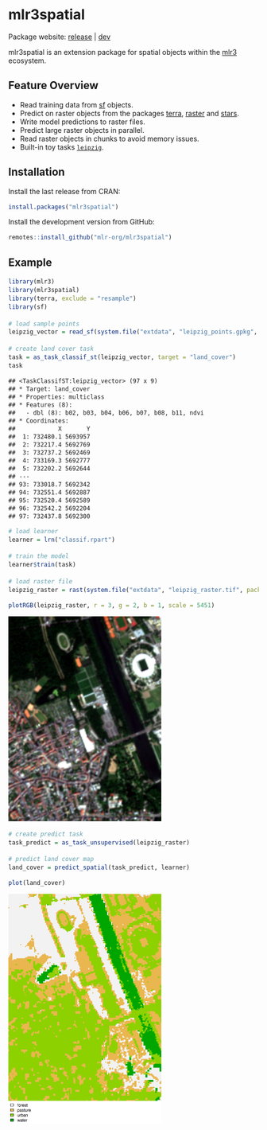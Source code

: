 
# mlr3spatial

Package website: [release](https://mlr3spatial.mlr-org.com/) |
[dev](https://mlr3spatial.mlr-org.com/dev/)

mlr3spatial is an extension package for spatial objects within the
[mlr3](https://mlr3.mlr-org.com) ecosystem.

## Feature Overview

  - Read training data from [sf](https://CRAN.R-project.org/package=sf)
    objects.
  - Predict on raster objects from the packages
    [terra](https://CRAN.R-project.org/package=terra),
    [raster](https://CRAN.R-project.org/package=raster) and
    [stars](https://CRAN.R-project.org/package=stars).
  - Write model predictions to raster files.
  - Predict large raster objects in parallel.
  - Read raster objects in chunks to avoid memory issues.
  - Built-in toy tasks
    [`leipzig`](https://mlr3spatial.mlr-org.com/dev/reference/leipzig.html).

## Installation

Install the last release from CRAN:

``` r
install.packages("mlr3spatial")
```

Install the development version from GitHub:

``` r
remotes::install_github("mlr-org/mlr3spatial")
```

## Example

``` r
library(mlr3)
library(mlr3spatial)
library(terra, exclude = "resample")
library(sf)

# load sample points
leipzig_vector = read_sf(system.file("extdata", "leipzig_points.gpkg", package = "mlr3spatial"), stringsAsFactors = TRUE)

# create land cover task
task = as_task_classif_st(leipzig_vector, target = "land_cover")
task
```

    ## <TaskClassifST:leipzig_vector> (97 x 9)
    ## * Target: land_cover
    ## * Properties: multiclass
    ## * Features (8):
    ##   - dbl (8): b02, b03, b04, b06, b07, b08, b11, ndvi
    ## * Coordinates:
    ##            X       Y
    ##  1: 732480.1 5693957
    ##  2: 732217.4 5692769
    ##  3: 732737.2 5692469
    ##  4: 733169.3 5692777
    ##  5: 732202.2 5692644
    ## ---                 
    ## 93: 733018.7 5692342
    ## 94: 732551.4 5692887
    ## 95: 732520.4 5692589
    ## 96: 732542.2 5692204
    ## 97: 732437.8 5692300

``` r
# load learner
learner = lrn("classif.rpart")

# train the model
learner$train(task)

# load raster file
leipzig_raster = rast(system.file("extdata", "leipzig_raster.tif", package = "mlr3spatial"))
```

``` r
plotRGB(leipzig_raster, r = 3, g = 2, b = 1, scale = 5451)
```

<img src="man/figures/sentinel.png" />

``` r
# create predict task
task_predict = as_task_unsupervised(leipzig_raster)

# predict land cover map
land_cover = predict_spatial(task_predict, learner)
```

``` r
plot(land_cover)
```

<img src="man/figures/land_cover.png" />
